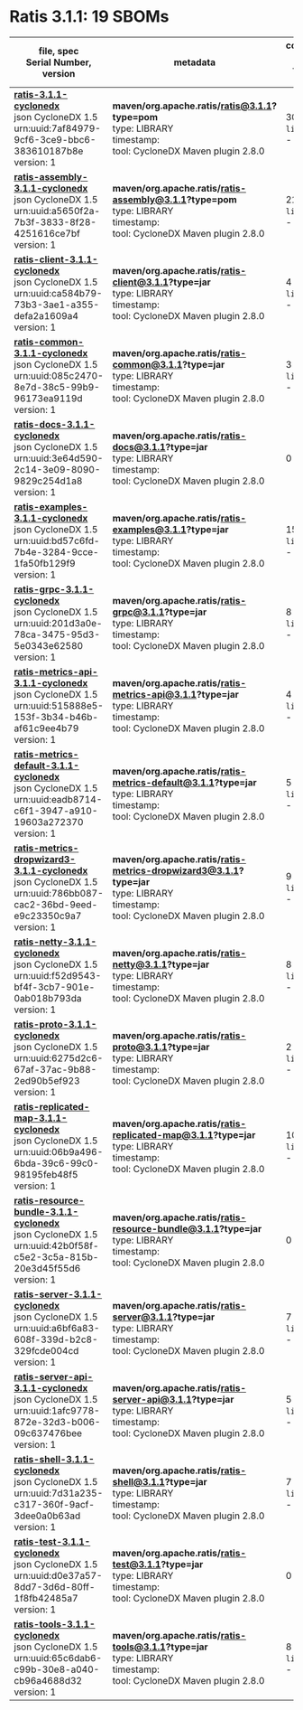 Ratis 3.1.1: 19 SBOMs
=======

| file, spec<br>Serial Number, version| metadata | components<br>by type<br>- libs purl types |
| ----------------------------------- | -------- | ------------------------------------------ |
| **[ratis-3.1.1-cyclonedx](maven/org.apache.ratis/ratis/3.1.1/ratis-3.1.1-cyclonedx.json)**<br>json CycloneDX 1.5<br>urn:uuid:7af84979-9cf6-3ce9-bbc6-383610187b8e<br>version: 1 | **maven/org.apache.ratis/ratis@3.1.1?type=pom**<br>type: LIBRARY<br>timestamp: <br>tool: CycloneDX Maven plugin 2.8.0 | 30<br>`library`: 30 <br>- `maven`: 30  |
| **[ratis-assembly-3.1.1-cyclonedx](maven/org.apache.ratis/ratis-assembly/3.1.1/ratis-assembly-3.1.1-cyclonedx.json)**<br>json CycloneDX 1.5<br>urn:uuid:a5650f2a-7b3f-3833-8f28-4251616ce7bf<br>version: 1 | **maven/org.apache.ratis/ratis-assembly@3.1.1?type=pom**<br>type: LIBRARY<br>timestamp: <br>tool: CycloneDX Maven plugin 2.8.0 | 21<br>`library`: 21 <br>- `maven`: 21  |
| **[ratis-client-3.1.1-cyclonedx](maven/org.apache.ratis/ratis-client/3.1.1/ratis-client-3.1.1-cyclonedx.json)**<br>json CycloneDX 1.5<br>urn:uuid:ca584b79-73b3-3ae1-a355-defa2a1609a4<br>version: 1 | **maven/org.apache.ratis/ratis-client@3.1.1?type=jar**<br>type: LIBRARY<br>timestamp: <br>tool: CycloneDX Maven plugin 2.8.0 | 4<br>`library`: 4 <br>- `maven`: 4  |
| **[ratis-common-3.1.1-cyclonedx](maven/org.apache.ratis/ratis-common/3.1.1/ratis-common-3.1.1-cyclonedx.json)**<br>json CycloneDX 1.5<br>urn:uuid:085c2470-8e7d-38c5-99b9-96173ea9119d<br>version: 1 | **maven/org.apache.ratis/ratis-common@3.1.1?type=jar**<br>type: LIBRARY<br>timestamp: <br>tool: CycloneDX Maven plugin 2.8.0 | 3<br>`library`: 3 <br>- `maven`: 3  |
| **[ratis-docs-3.1.1-cyclonedx](maven/org.apache.ratis/ratis-docs/3.1.1/ratis-docs-3.1.1-cyclonedx.json)**<br>json CycloneDX 1.5<br>urn:uuid:3e64d590-2c14-3e09-8090-9829c254d1a8<br>version: 1 | **maven/org.apache.ratis/ratis-docs@3.1.1?type=jar**<br>type: LIBRARY<br>timestamp: <br>tool: CycloneDX Maven plugin 2.8.0 | 0 |
| **[ratis-examples-3.1.1-cyclonedx](maven/org.apache.ratis/ratis-examples/3.1.1/ratis-examples-3.1.1-cyclonedx.json)**<br>json CycloneDX 1.5<br>urn:uuid:bd57c6fd-7b4e-3284-9cce-1fa50fb129f9<br>version: 1 | **maven/org.apache.ratis/ratis-examples@3.1.1?type=jar**<br>type: LIBRARY<br>timestamp: <br>tool: CycloneDX Maven plugin 2.8.0 | 15<br>`library`: 15 <br>- `maven`: 15  |
| **[ratis-grpc-3.1.1-cyclonedx](maven/org.apache.ratis/ratis-grpc/3.1.1/ratis-grpc-3.1.1-cyclonedx.json)**<br>json CycloneDX 1.5<br>urn:uuid:201d3a0e-78ca-3475-95d3-5e0343e62580<br>version: 1 | **maven/org.apache.ratis/ratis-grpc@3.1.1?type=jar**<br>type: LIBRARY<br>timestamp: <br>tool: CycloneDX Maven plugin 2.8.0 | 8<br>`library`: 8 <br>- `maven`: 8  |
| **[ratis-metrics-api-3.1.1-cyclonedx](maven/org.apache.ratis/ratis-metrics-api/3.1.1/ratis-metrics-api-3.1.1-cyclonedx.json)**<br>json CycloneDX 1.5<br>urn:uuid:515888e5-153f-3b34-b46b-af61c9ee4b79<br>version: 1 | **maven/org.apache.ratis/ratis-metrics-api@3.1.1?type=jar**<br>type: LIBRARY<br>timestamp: <br>tool: CycloneDX Maven plugin 2.8.0 | 4<br>`library`: 4 <br>- `maven`: 4  |
| **[ratis-metrics-default-3.1.1-cyclonedx](maven/org.apache.ratis/ratis-metrics-default/3.1.1/ratis-metrics-default-3.1.1-cyclonedx.json)**<br>json CycloneDX 1.5<br>urn:uuid:eadb8714-c6f1-3947-a910-19603a272370<br>version: 1 | **maven/org.apache.ratis/ratis-metrics-default@3.1.1?type=jar**<br>type: LIBRARY<br>timestamp: <br>tool: CycloneDX Maven plugin 2.8.0 | 5<br>`library`: 5 <br>- `maven`: 5  |
| **[ratis-metrics-dropwizard3-3.1.1-cyclonedx](maven/org.apache.ratis/ratis-metrics-dropwizard3/3.1.1/ratis-metrics-dropwizard3-3.1.1-cyclonedx.json)**<br>json CycloneDX 1.5<br>urn:uuid:786bb087-cac2-36bd-9eed-e9c23350c9a7<br>version: 1 | **maven/org.apache.ratis/ratis-metrics-dropwizard3@3.1.1?type=jar**<br>type: LIBRARY<br>timestamp: <br>tool: CycloneDX Maven plugin 2.8.0 | 9<br>`library`: 9 <br>- `maven`: 9  |
| **[ratis-netty-3.1.1-cyclonedx](maven/org.apache.ratis/ratis-netty/3.1.1/ratis-netty-3.1.1-cyclonedx.json)**<br>json CycloneDX 1.5<br>urn:uuid:f52d9543-bf4f-3cb7-901e-0ab018b793da<br>version: 1 | **maven/org.apache.ratis/ratis-netty@3.1.1?type=jar**<br>type: LIBRARY<br>timestamp: <br>tool: CycloneDX Maven plugin 2.8.0 | 8<br>`library`: 8 <br>- `maven`: 8  |
| **[ratis-proto-3.1.1-cyclonedx](maven/org.apache.ratis/ratis-proto/3.1.1/ratis-proto-3.1.1-cyclonedx.json)**<br>json CycloneDX 1.5<br>urn:uuid:6275d2c6-67af-37ac-9b88-2ed90b5ef923<br>version: 1 | **maven/org.apache.ratis/ratis-proto@3.1.1?type=jar**<br>type: LIBRARY<br>timestamp: <br>tool: CycloneDX Maven plugin 2.8.0 | 2<br>`library`: 2 <br>- `maven`: 2  |
| **[ratis-replicated-map-3.1.1-cyclonedx](maven/org.apache.ratis/ratis-replicated-map/3.1.1/ratis-replicated-map-3.1.1-cyclonedx.json)**<br>json CycloneDX 1.5<br>urn:uuid:06b9a496-6bda-39c6-99c0-98195feb48f5<br>version: 1 | **maven/org.apache.ratis/ratis-replicated-map@3.1.1?type=jar**<br>type: LIBRARY<br>timestamp: <br>tool: CycloneDX Maven plugin 2.8.0 | 10<br>`library`: 10 <br>- `maven`: 10  |
| **[ratis-resource-bundle-3.1.1-cyclonedx](maven/org.apache.ratis/ratis-resource-bundle/3.1.1/ratis-resource-bundle-3.1.1-cyclonedx.json)**<br>json CycloneDX 1.5<br>urn:uuid:42b0f58f-c5e2-3c5a-815b-20e3d45f55d6<br>version: 1 | **maven/org.apache.ratis/ratis-resource-bundle@3.1.1?type=jar**<br>type: LIBRARY<br>timestamp: <br>tool: CycloneDX Maven plugin 2.8.0 | 0 |
| **[ratis-server-3.1.1-cyclonedx](maven/org.apache.ratis/ratis-server/3.1.1/ratis-server-3.1.1-cyclonedx.json)**<br>json CycloneDX 1.5<br>urn:uuid:a6bf6a83-608f-339d-b2c8-329fcde004cd<br>version: 1 | **maven/org.apache.ratis/ratis-server@3.1.1?type=jar**<br>type: LIBRARY<br>timestamp: <br>tool: CycloneDX Maven plugin 2.8.0 | 7<br>`library`: 7 <br>- `maven`: 7  |
| **[ratis-server-api-3.1.1-cyclonedx](maven/org.apache.ratis/ratis-server-api/3.1.1/ratis-server-api-3.1.1-cyclonedx.json)**<br>json CycloneDX 1.5<br>urn:uuid:1afc9778-872e-32d3-b006-09c637476bee<br>version: 1 | **maven/org.apache.ratis/ratis-server-api@3.1.1?type=jar**<br>type: LIBRARY<br>timestamp: <br>tool: CycloneDX Maven plugin 2.8.0 | 5<br>`library`: 5 <br>- `maven`: 5  |
| **[ratis-shell-3.1.1-cyclonedx](maven/org.apache.ratis/ratis-shell/3.1.1/ratis-shell-3.1.1-cyclonedx.json)**<br>json CycloneDX 1.5<br>urn:uuid:7d31a235-c317-360f-9acf-3dee0a0b63ad<br>version: 1 | **maven/org.apache.ratis/ratis-shell@3.1.1?type=jar**<br>type: LIBRARY<br>timestamp: <br>tool: CycloneDX Maven plugin 2.8.0 | 7<br>`library`: 7 <br>- `maven`: 7  |
| **[ratis-test-3.1.1-cyclonedx](maven/org.apache.ratis/ratis-test/3.1.1/ratis-test-3.1.1-cyclonedx.json)**<br>json CycloneDX 1.5<br>urn:uuid:d0e37a57-8dd7-3d6d-80ff-1f8fb42485a7<br>version: 1 | **maven/org.apache.ratis/ratis-test@3.1.1?type=jar**<br>type: LIBRARY<br>timestamp: <br>tool: CycloneDX Maven plugin 2.8.0 | 0 |
| **[ratis-tools-3.1.1-cyclonedx](maven/org.apache.ratis/ratis-tools/3.1.1/ratis-tools-3.1.1-cyclonedx.json)**<br>json CycloneDX 1.5<br>urn:uuid:65c6dab6-c99b-30e8-a040-cb96a4688d32<br>version: 1 | **maven/org.apache.ratis/ratis-tools@3.1.1?type=jar**<br>type: LIBRARY<br>timestamp: <br>tool: CycloneDX Maven plugin 2.8.0 | 8<br>`library`: 8 <br>- `maven`: 8  |
